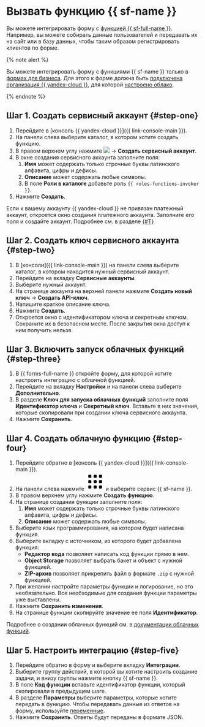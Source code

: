 # Вызвать функцию {{ sf-name }}

Вы можете интегрировать форму с [функцией {{ sf-full-name }}](../functions/index.yaml). Например, вы можете собирать данные пользователей и передавать их на сайт или в базу данных, чтобы таким образом регистрировать клиентов по форме.

{% note alert %}

Вы можете интегрировать форму с функциями {{ sf-name }} только в [формах для бизнеса](forms-for-org.md). Для этого к форме должна быть [подключена организация {{ yandex-cloud }}](../organization/operations/enable-org.md), для которой [настроено облако](../resource-manager/operations/cloud/create.md).

{% endnote %}

## Шаг 1. Создать сервисный аккаунт {#step-one}

1. Перейдите в [консоль {{ yandex-cloud }}]({{ link-console-main }}).
1. На панели слева выберите каталог, в котором хотите создать функцию.
1. В правом верхнем углу нажмите ![](../_assets/forms/svg/settings.svg) → **Создать сервисный аккаунт**.
1. В окне создания сервисного аккаунта заполните поля:
	1. **Имя** может содержать только строчные буквы латинского алфавита, цифры и дефисы.
	1. **Описание** может содержать любые символы.
	1. В поле **Роли в каталоге** добавьте роль `{{ roles-functions-invoker }}`.
1. Нажмите **Создать**.

Если к вашему аккаунту {{ yandex-cloud }} не привязан платежный аккаунт, откроется окно создания платежного аккаунта. Заполните его поля и создайте аккаунт. Подробнее см. в разделе [{#T}](../getting-started/individuals/registration.md#new-account)

## Шаг 2. Создать ключ сервисного аккаунта {#step-two}

1. В [консоли]({{ link-console-main }}) на панели слева выберите каталог, в котором находится нужный сервисный аккаунт.
1. Перейдите на вкладку **Сервисные аккаунты**.
1. Выберите нужный аккаунт.
1. На странице аккаунта на верхней панели нажмите **Создать новый ключ** → **Создать API-ключ**.
1. Напишите краткое описание ключа.
1. Нажмите **Создать**.
1. Откроется окно с идентификатором ключа и секретным ключом. Сохраните их в безопасном месте. После закрытия окна доступ к ним получить нельзя.

## Шаг 3. Включить запуск облачных функций {#step-three}

1. В {{ forms-full-name }} откройте форму, для которой хотите настроить интеграцию с облачной функцией.
1. Перейдите на вкладку **Настройки** и на панели слева выберите **Дополнительно**.
1. В разделе **Ключ для запуска облачных функций** заполните поля **Идентификатор ключа** и **Секретный ключ**. Вставьте в них значения, которые скопировали при создании ключа сервисного аккаунта.
1. Нажмите **Сохранить**.

## Шаг 4. Создать облачную функцию {#step-four}

1. Перейдите обратно в [консоль {{ yandex-cloud }}]({{ link-console-main }}).
1. На панели слева нажмите ![](../_assets/organization/icon-services-menu.svg) и выберите сервис {{ sf-name }}.
1. В правом верхнем углу нажмите **Создать функцию**.
1. На странице создания функции заполните поля:
	1. **Имя** может содержать только строчные буквы латинского алфавита, цифры и дефисы.
	1. **Описание** может содержать любые символы.
1. Выберите язык программирования, на котором будет написана функция.
1. Выберите вкладку с источником, из которого будет добавлена функция:
	* **Редактор кода** позволяет написать код функции прямо в нем.
	* **Object Storage** позволяет выбрать бакет и объект с нужной функцией.
	* **ZIP-архив** позволяет прикрепить файл в формате `.zip` с нужной функцией.
1. При желании настройте параметры функции и логирование, но это необязательно. Все необходимые для создания функции параметры уже выставлены.
1. Нажмите **Сохранить изменения**.
1. На странице функции скопируйте значение ее поля **Идентификатор**.

Подробнее о создании облачных функций см. в [документации облачных функций](../functions/quickstart/create-function/index.md).

## Шаг 5. Настроить интеграцию {#step-five}

1. Перейдите обратно в форму и выберите вкладку **Интеграции**.
1. Выберите группу действий, в которой вы хотите настроить создание задачи, и внизу группы нажмите кнопку {{ sf-name }}.
1. В поле **Код функции** вставьте идентификатор функции, который скопировали в предыдущем шаге.
1. В разделе **Параметры** выберите параметры, которые хотите передать в функцию. Чтобы передавать данные из ответов на форму, используйте [переменные](vars.md).
1. Нажмите **Сохранить**. Ответы будут переданы в формате JSON.